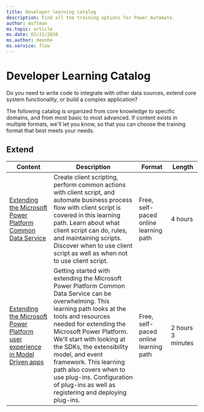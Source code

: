 ```yaml
---
title: Developer learning catalog
description: Find all the training options for Power Automate.
author: msftman
ms.topic: article
ms.date: 03/21/2020
ms.author: deonhe
ms.service: flow
---
```


# Developer Learning Catalog

Do you need to write code to integrate with other data sources, extend core system functionality, or build a complex application?

The following catalog is organized from core knowledge to specific domains, and from most basic to most advanced. If content exists in multiple formats, we'll let you know, so that you can choose the training format that best meets your needs.

## Extend<a name="extend"></a>
| Content   | Description  | Format | Length    |
|--------------------------------------------------------------------------------------------------------------------------------------------------------|-----------------------------------------------------------------------------------------------------------------------------------------------------------------------------------------------------------------------------------------------------------------------------------------------------------------------------------------------------------------------------------------------------------|---------------------------------------|-------------------|
| [Extending the Microsoft Power Platform Common Data Service](https://docs.microsoft.com/learn/paths/extend-power-platform-model-driven-app/)                     | Create client scripting, perform common actions with client script, and automate business process flow with client script is covered in this learning path. Learn about what client script can do, rules, and maintaining scripts. Discover when to use client script as well as when not to use client script.                                                                                           | Free, self-paced online learning path | 4 hours           |
| [Extending the Microsoft Power Platform user experience in Model Driven apps](https://docs.microsoft.com/learn/paths/extend-power-platform-common-data-service/) | Getting started with extending the Microsoft Power Platform Common Data Service can be overwhelming. This learning path looks at the tools and resources needed for extending the Microsoft Power Platform. We'll start with looking at the SDKs, the extensibility model, and event framework. This learning path also covers when to use plug-ins. Configuration of plug-ins as well as registering and deploying plug-ins. | Free, self-paced online learning path | 2 hours 3 minutes |
